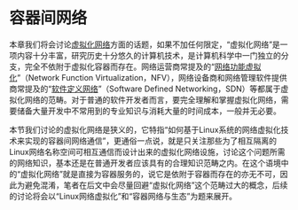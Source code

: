 # 容器间网络

本章我们将会讨论[虚拟化网络](https://en.wikipedia.org/wiki/Network_virtualization)方面的话题，如果不加任何限定，“虚拟化网络”是一项内容十分丰富，研究历史十分悠久的计算机技术，是计算机科学中一门独立的分支，完全不依附于虚拟化容器而存在。网络运营商常提及的“[网络功能虚拟化](https://en.wikipedia.org/wiki/Network_function_virtualization)”（Network Function Virtualization，NFV），网络设备商和网络管理软件提供商常提及的“[软件定义网络](https://en.wikipedia.org/wiki/Software-defined_networking)”（Software Defined Networking，SDN）等都属于虚拟化网络的范畴。对于普通的软件开发者而言，要完全理解和掌握虚拟化网络，需要储备大量开发中不常用到的专业知识与消耗大量的时间成本，一般并无必要。

本节我们讨论的虚拟化网络是狭义的，它特指“如何基于Linux系统的网络虚拟化技术来实现的容器间网络通信”，更通俗一点说，就是只关注那些为了相互隔离的Linux网络名称空间可相互通信而设计出来的虚拟化网络设施，讨论这个问题所需的网络知识，基本还是在普通开发者应该具有的合理知识范畴之内。在这个语境中的“虚拟化网络”就是直接为容器服务的，说它是依附于容器而存在的亦无不可，因此为避免混淆，笔者在后文中会尽量回避“虚拟化网络”这个范畴过大的概念，后续的讨论将会以“Linux网络虚拟化”和“容器网络与生态”为题来展开。